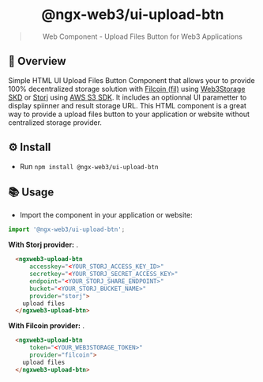 <center>
<h1>@ngx-web3/ui-upload-btn</h1>

> Web Component - Upload Files Button for Web3 Applications
</center>


## 👀 Overview
Simple HTML UI Upload Files Button Component that allows your to provide 100% decentralized storage solution with [Filcoin (fil)](https://filecoin.io/) using [Web3Storage SKD](https://web3.storage/) or [Storj](https://www.storj.io/) using [AWS S3 SDK](https://aws.amazon.com/fr/s3/). It includes an optionnal UI parametter to display spiinner and result storage URL. This HTML component is a great way to provide a upload files button to your application or website without centralized storage provider. 


## ⚙️ Install

- Run `npm install @ngx-web3/ui-upload-btn`

## 📚 Usage

- Import the component in your application or website:

```typescript
import '@ngx-web3/ui-upload-btn';
```

**With Storj provider:** .

```html
  <ngxweb3-upload-btn 
      accesskey="<YOUR_STORJ_ACCESS_KEY_ID>"
      secretkey="<YOUR_STORJ_SECRET_ACCESS_KEY>"
      endpoint="<YOUR_STORJ_SHARE_ENDPOINT>"
      bucket="<YOUR_STORJ_BUCKET_NAME>"
      provider="storj">
    upload files
  </ngxweb3-upload-btn>
```

**With Filcoin provider:** .

```html
  <ngxweb3-upload-btn 
      token="<YOUR_WEB3STORAGE_TOKEN>"
      provider="filcoin">
    upload files
  </ngxweb3-upload-btn>
```
